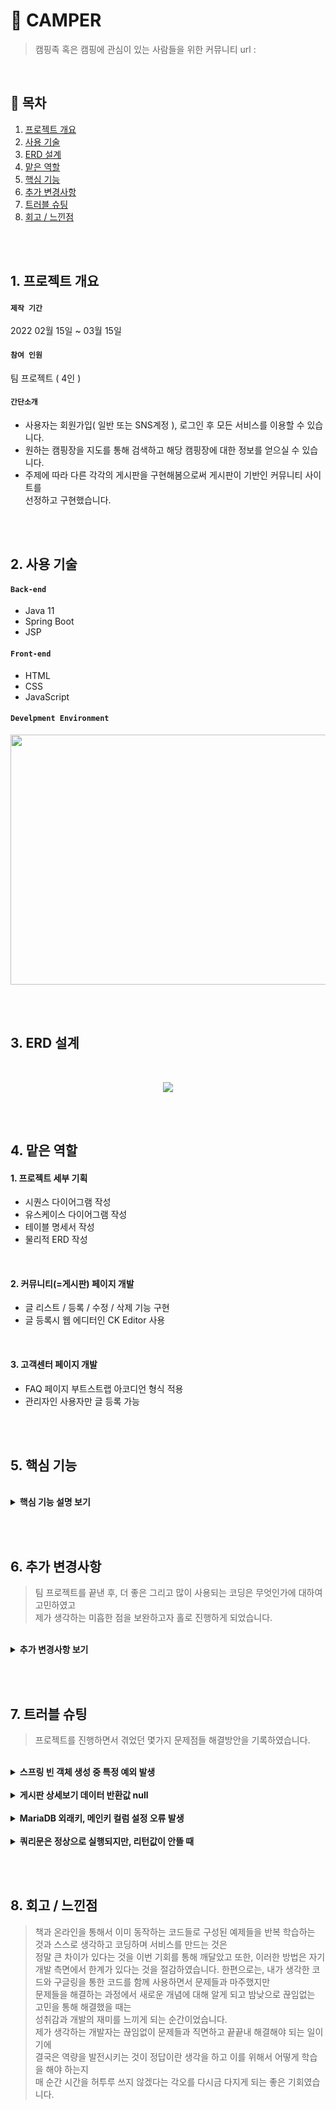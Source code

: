 # :pushpin: CAMPER
> 캠핑족 혹은 캠핑에 관심이 있는 사람들을 위한 커뮤니티
> url : 

</br>

## :bookmark: 목차
1. [프로젝트 개요](#1-프로젝트-)
2. [사용 기술](#2-사용-기술)
3. [ERD 설계](#3-ERD-설계)
4. [맡은 역할](#4-맡은-역할)
5. [핵심 기능](#5-핵심-기능)
6. [추가 변경사항](#6-추가-변경사항)
7. [트러블 슈팅](#7-트러블-슈팅)
8. [회고 / 느낀점](#8-회고--느낀점)

</br></br>

## 1. 프로젝트 개요
#### `제작 기간`
2022 02월 15일 ~ 03월 15일  

#### `참여 인원`
팀 프로젝트 ( 4인 )  

#### `간단소개`
- 사용자는 회원가입( 일반 또는 SNS계정 ), 로그인 후 모든 서비스를 이용할 수 있습니다.
- 원하는 캠핑장을 지도를 통해 검색하고 해당 캠핑장에 대한 정보를 얻으실 수 있습니다.
- 주제에 따라 다른 각각의 게시판을 구현해봄으로써 게시판이 기반인 커뮤니티 사이트를  
선정하고 구현했습니다. 

</br></br>

## 2. 사용 기술
#### `Back-end`
  - Java 11
  - Spring Boot
  - JSP

#### `Front-end`
  - HTML
  - CSS
  - JavaScript
  
#### `Develpment Environment`
<p align="center">
<img src="https://user-images.githubusercontent.com/107043926/173319952-bf310141-537e-4820-88dc-05bb27d17615.png"
     width="1000" height="400">
</p>

</br></br>

## 3. ERD 설계
<br/>
<p align="center">
<img src="https://user-images.githubusercontent.com/107043926/173349847-2f931a2d-9fdb-49c1-907f-73e442e0a997.png">
</p>

</br></br>

## 4. 맡은 역할
#### 1. 프로젝트 세부 기획
  - 시퀀스 다이어그램 작성
  - 유스케이스 다이어그램 작성
  - 테이블 명세서 작성
  - 물리적 ERD 작성

</br>

#### 2. 커뮤니티(=게시판) 페이지 개발
  - 글 리스트 / 등록 / 수정 / 삭제 기능 구현
  - 글 등록시 웹 에디터인 CK Editor 사용

</br>

#### 3. 고객센터 페이지 개발
  - FAQ 페이지 부트스트랩 아코디언 형식 적용
  - 관리자인 사용자만 글 등록 가능

</br></br>

## 5. 핵심 기능
> 

</br>

<details>
<summary><b>핵심 기능 설명 보기</b></summary>
<div markdown="1">
  
<div>
</details>
  
</br></br>


## 6. 추가 변경사항

> 팀 프로젝트를 끝낸 후, 더 좋은 그리고 많이 사용되는 코딩은 무엇인가에 대하여 고민하였고  
> 제가 생각하는 미흡한 점을 보완하고자 홀로 진행하게 되었습니다.

</br>

   <details>
<summary><b>추가 변경사항 보기</b></summary>
<div markdown="1">

### 6-1 커뮤니티 게시판 MyBatis 프레임워크로 변경
  SQL 문이 프로그래밍 소스 코드로부터 완전히 분리되어 아래 3가지 기능이 향상되고  
  실무에 많이 사용되므로 변경이 필수라고 생각했고 추가 진행사항으로 결정하고 실행에 옮겼습니다.
  - 코드의 간결성
  - 유지보수성 향상
  - 이식성 향상
  
  </br>
  
  기존 프로젝트의 디렉터리구조를 Mybatis를 적용해 아래와 같은 디렉터리 구조로 만들었습니다.
  
  </br>
  
  <p align="center">
  <img src="https://user-images.githubusercontent.com/107043926/173869875-78432eca-94d9-4c96-88d4-de3a37f387d8.png">
  </p>
  
  </br>
  
  <p align="center">
  <img src="https://user-images.githubusercontent.com/107043926/174450273-41865fa8-c2b0-43b8-9326-0adb9bc4e9e4.png">
  </p>
    
  </br>
  
  Mybatis 프레임워크를 적용하기 위해서 4개의 파일을 작성하고 Controller를 수정했습니다.
  <details>
  <summary><b>CommMapper.xml 코드 확인</b></summary>
    
  - Mybatis 사용목적 중 하나인 SQL문을 분리하기 위해 작성한다.
<div markdown="1">

```html
<?xml version="1.0" encoding="UTF-8"?>
<!DOCTYPE mapper 
PUBLIC "-//mybatis.org//DTD Mapper 3.0//EN" "http://mybatis.org/dtd/mybatis-3-mapper.dtd">
<mapper namespace="com.camper.community.mapper.CommMapper">

	<!-- 게시판 Mapper.xml -->
	
	<!-- 커뮤니티 캠핑로그 / 캠핑꿀팁 / 캠핑가자 List -->
	<select id="boardList" parameterType="com.camper.community.model.BoardTO" resultType="com.camper.community.model.BoardTO">
		SELECT PSEQ
	    		, TITLE
	            , NICK
	            , TYPE
	            , DATE_FORMAT( WDATE, '%y-%m-%d' ) AS WDATE
	    FROM p_table
	    WHERE TYPE = #{type}
	    ORDER BY PSEQ DESC
	    LIMIT 5 OFFSET #{offset}
	</select>
	
	<!-- 페이징 위한 게시글 count -->
	<select id="boardListCount" parameterType="com.camper.community.model.BoardTO" resultType="int" >
		SELECT COUNT(1)
		FROM p_table
		WHERE TYPE = #{type}
	</select>
	
	
	<!-- 커뮤니티 게시물 보기 -->
	<select id="viewBoard" parameterType="com.camper.community.model.BoardTO" resultType="com.camper.community.model.BoardTO">
		SELECT TITLE
	    		, NICK
	            , DATE_FORMAT( WDATE, '%y-%m-%d' ) AS WDATE
	            , CONTENT
	            , TYPE
	            , PSEQ 
	    FROM p_table 
	    WHERE PSEQ = #{pseq}
	</select>
	    
	    
	<!-- 커뮤니티 게시물 등록 -->
	<insert id="writeBoard" parameterType="com.camper.community.model.BoardTO">
		INSERT INTO p_table 
	    VALUES( 0, #{title}, #{nick}, #{pwd}, #{content}, #{type}, now(), #{heart}, #{preply} )
	</insert>
	
	
	<!--  커뮤니티 게시물 삭제 확인 -->
	<delete id="deleteOkBoard" parameterType="com.camper.community.model.BoardTO">
		DELETE FROM p_table 
	    WHERE PSEQ = #{pseq}
	</delete>
	
	
	<!-- 커뮤니티 게시물 수정 -->
	<select id="modifyBoard" parameterType="com.camper.community.model.BoardTO" resultType="com.camper.community.model.BoardTO">
		SELECT TITLE
				, NICK
				, CONTENT
				, TYPE
				, PSEQ
		FROM p_table 
		WHERE PSEQ = #{pseq}
	</select>
	
	
	<!-- 커뮤니티 게시물 수정 확인 -->
	 <update id="modifyOkBoard" parameterType="com.camper.community.model.BoardTO">
		UPDATE p_table SET TITLE = #{title}, CONTENT = #{content} 
	    WHERE PSEQ = #{pseq}
	</update>   
	    
	    
	<!-- 공지사항 List -->
	<select id="noticeList" parameterType="com.camper.community.model.BoardTO" resultType="com.camper.community.model.BoardTO">
		SELECT NSEQ
	    		, TITLE
	            , NICK
	            , TYPE
	            , DATE_FORMAT( WDATE, '%y-%m-%d' ) AS WDATE 
	    FROM n_board 
	    WHERE TYPE = #{type}
	    ORDER BY NSEQ DESC 
	</select>
	    
	    
	<!-- 공지사항 게시물 보기 -->
	<select id="noticeView" parameterType="com.camper.community.model.BoardTO" resultType="com.camper.community.model.BoardTO">
		SELECT TITLE
	    		, NICK
	            , DATE_FORMAT( WDATE, '%y-%m-%d' ) AS WDATE
	            , CONTENT
	            , TYPE
	            , NSEQ
	    FROM n_board 
	    WHERE NSEQ = #{nseq}
	</select>
	    
	    
	<!-- FAQ List -->
	<select id="faqList" parameterType="com.camper.community.model.BoardTO" resultType="com.camper.community.model.BoardTO">
		SELECT NSEQ
	    		, TITLE
	            , NICK
	            , CONTENT
	            , DATE_FORMAT(WDATE, '%Y-%m-%d' ) AS WDATE
	    FROM n_board 
	    WHERE TYPE = #{type}
	    ORDER BY NSEQ DESC  
	</select>
	
</mapper>
```

</div>
</details>
    
</br>
  
<details>
<summary><b>CommMapper.java 코드 확인</b></summary>
    
- CommMapper.xml 파일에 기재된 SQL문을 호출하기 위한 인터페이스(Interface)이다.
- 메서드명은 CommMapper.xml의 namespace ID와 맞춰야 한다.
<div markdown="1">

~~~java
package com.camper.community.mapper;

import java.util.List;

import org.apache.ibatis.annotations.Mapper;

import com.camper.community.model.BoardTO;


@Mapper
public interface CommMapper {
	
	// 커뮤니티 메인페이지 3개 List
	public List<BoardTO> boardList( BoardTO to );
	
	// 페이징 위한 게시글 count
	public int boardListCount( BoardTO to );

	// 커뮤니티 게시글 보기
	public BoardTO viewBoard( BoardTO to );
	
	// 커뮤니티 게시글 등록
	public int writeBoard( BoardTO to );
	
	// 커뮤니티 게시글 삭제
	// public BoardTO deleteBoard( BOardTO to );

	// 커뮤니티 게시글 삭제 확인
	public int deleteOkBoard( BoardTO to );
	
	// 커뮤니티 게시글 수정
	public BoardTO modifyBoard( BoardTO to );
	
	// 커뮤니티 게시글 수정 확인
	public int modifyOkBoard( BoardTO to );
	
	// 공지사항 게시글 List
	public List<BoardTO> noticeList( BoardTO to );
	
	// 공지사항 게시글 보기
	public BoardTO noticeView( BoardTO to );
	
	// FAQ 게시글 List
	public List<BoardTO> faqList( BoardTO to);
}

~~~

</div>
</details>
  
</br>
   
<details>
<summary><b>CommService.java 코드 확인</b></summary>
    
- 해당 Service에서 수행하는 기능들을 먼저 정의한 것이다.
- Controller는 화면에서 넘어오는 매개변수들을 이용해 Service객체들을 호출한다.
<div markdown="1">

~~~java
package com.camper.community.service;

import java.util.List;

import com.camper.community.model.BoardTO;
import com.camper.model.NboardTO;

public interface CommService {

	// 커뮤니티 메인페이지 3개 List
	public List<BoardTO> boardList( BoardTO to ) throws Exception;
		
	// 페이징 위한 게시글 count
	public int boardListCount( BoardTO to ) throws Exception;
		
	// 커뮤니티 게시글 보기
	public BoardTO viewBoard( BoardTO to ) throws Exception;
		
	// 커뮤니티 게시글 등록
	public int writeBoard( BoardTO to ) throws Exception;
		
	/*
	// 커뮤니티 게시글 삭제
	public BoardTO deleteBoard( BoardTO to ) throws Exception;
	*/
		
	// 커뮤니티 게시글 삭제 확인
	public int deleteOkBoard( BoardTO to ) throws Exception;
		
	// 커뮤니티 게시글 수정
	public BoardTO modifyBoard( BoardTO to ) throws Exception;
		
	// 커뮤니티 게시글 수정 확인
	public int modifyOkBoard( BoardTO to ) throws Exception;
		
	// 공지사항 게시글 List
	public List<BoardTO> noticeList( BoardTO to ) throws Exception;
		
	// 공지사항 게시글 보기
	public BoardTO noticeView( BoardTO to ) throws Exception;
		
	// FAQ 게시글 List
	public List<BoardTO> faqList( BoardTO to ) throws Exception;
}

~~~

</div>
</details>
    
</br>

<details>
<summary><b>CommServiceImpl 코드 확인</b></summary>
    
- CommService.java를 부모로 상속받아 구현하게 된다.
- CommServiceImpl.java는 비즈니스 로직 즉, 기능을 구현하는 구현부를 수행하는 역할을 맡는다.
<div markdown="1">

~~~java
package com.camper.community.service.impl;

import java.util.List;

import org.springframework.beans.factory.annotation.Autowired;
import org.springframework.stereotype.Service;

import com.camper.community.mapper.CommMapper;
import com.camper.community.model.BoardTO;
import com.camper.community.service.CommService;

import lombok.extern.slf4j.Slf4j;

@Slf4j
@Service
public class CommServiceImpl implements CommService {

	@Autowired
	CommMapper commMapper;
	
	// 커뮤니티 게시글 List
	@Override
	public List<BoardTO> boardList(BoardTO to) throws Exception {
		
		List<BoardTO> list = null;
		
		try {
			list = commMapper.boardList( to );
		} catch (Exception e) {
			log.error( "[게시판 리스트 조회 에러]" + e.getMessage() );
		}
		
		return list;
	}
	
	// 페이징 위한 게시글 count
	public int boardListCount( BoardTO to ) throws Exception {
		// 게시판 카운트
		return commMapper.boardListCount( to );
		
	}
	
	// 게시판 게시글 상세보기
	@Override
	public BoardTO viewBoard(BoardTO to) throws Exception {
		
		BoardTO board = null;
		
		try {
			board = commMapper.viewBoard( to );
		} catch (Exception e) {
			log.error( "[게시글 상세 보기 에러]" + e.getMessage() );
		}
		
		return board;
	}
	
	// 게시판 게시글 등록
	@Override
	public int writeBoard(BoardTO to) throws Exception {
		
		int flag = 1;
		
		try {
			if( commMapper.writeBoard( to ) == 1 ) {
				flag = 0;
			}
		} catch (Exception e) {
			log.error( "[게시판 게시글 등록 에러]" + e.getMessage() );
		}
		return flag;
	}
	
	/*
	// 게시판 게시글 삭제
	@Override
	public BoardTO deleteBoard(BoardTO to) throws Exception {
		BoardTO board = null;
		
		try {
			board = commMapper.deleteBoard( to );
		} catch (Exception e) {
			log.error( "[게시판 게시글 삭제 에러]" + e.getMessage() );
		}
		
		return board;
		
	}
	*/
	
	// 게시판 게시글 삭제 확인
	@Override
	public int deleteOkBoard(BoardTO to) throws Exception {
		
		int flag = 1;
		
		try {
			if( commMapper.deleteOkBoard( to ) == 1 ) {
				// 정상
				flag = 0;
			}
		} catch (Exception e) {
			log.error( "[게시판 게시글 삭제 확인 에러]" + e.getMessage() );
		}
		return flag;
	}
	
	// 게시판 게시글 수정
	@Override
	public BoardTO modifyBoard(BoardTO to) throws Exception {
		
		BoardTO board2 = null;
		
		try {
			board2 = commMapper.modifyBoard( to );
		} catch (Exception e) {
			log.error( "[게시판 게시글 수정 에러]" + e.getMessage() );
		}
		
		return board2;
		
	}
	
	// 게시판 게시글 수정 확인
	@Override
	public int modifyOkBoard(BoardTO to) throws Exception {
		
		int flag = 1;
		
		try {
			if( commMapper.modifyOkBoard( to ) == 1 ) {
				// 정상
				flag = 0;
			}
		} catch (Exception e) {
			log.error( "[게시판 게시글 수정 확인 에러]" + e.getMessage() );
		}
		
		return flag;
	}

	// 공지사항 List
	@Override
	public List<BoardTO> noticeList(BoardTO to) throws Exception {
		
		List<BoardTO> list = null;
		
		try {
			list = commMapper.noticeList( to );
		} catch (Exception e) {
			log.error( "[공지사항 리스트 에러]" + e.getMessage() );
		}
		
		return list;
	}

	// 공지사항 글보기
	@Override
	public BoardTO noticeView(BoardTO to) throws Exception {
		
		BoardTO board3 = null;
		
		try {
			board3 = commMapper.noticeView( to );
		} catch (Exception e) {
			log.error( "[공지사항 글보기 에러]" + e.getMessage() );
		}
		return board3;
	}

	// FAQ List
	@Override
	public List<BoardTO> faqList(BoardTO to) throws Exception {
		
		List<BoardTO> list = null;
		
		try {
			list = commMapper.faqList( to );
		} catch (Exception e) {
			log.error( "[문의응답 리스트 에러]" + e.getMessage() );
		}
		
		return list;
	}
}
	
~~~

</div>
</details>
    
</br>
    
<details>
<summary><b>CommController.java 코드 확인</b></summary>
<div markdown="1">

~~~java

package com.camper.community.controller;

import java.io.File;
import java.io.FileOutputStream;
import java.io.IOException;
import java.io.OutputStream;
import java.io.PrintWriter;
import java.net.http.HttpRequest;
import java.util.ArrayList;
import java.util.List;
import java.util.UUID;

import javax.servlet.http.HttpServletRequest;
import javax.servlet.http.HttpServletResponse;
import javax.servlet.http.HttpSession;

import org.apache.commons.lang3.StringUtils;
import org.springframework.beans.factory.annotation.Autowired;
import org.springframework.web.bind.annotation.PostMapping;
import org.springframework.web.bind.annotation.RequestMapping;
import org.springframework.web.bind.annotation.RequestMethod;
import org.springframework.web.bind.annotation.RequestParam;
import org.springframework.web.bind.annotation.ResponseBody;
import org.springframework.web.bind.annotation.RestController;
import org.springframework.web.multipart.MultipartFile;
import org.springframework.web.servlet.ModelAndView;

import com.camper.community.model.BoardTO;
import com.camper.community.model.PagingVO;
import com.camper.community.service.CommService;
import com.camper.model.NboardTO;
import com.camper.model.ReplyTO;
import com.camper.service.ReplyService;
import com.google.gson.JsonObject;

// 캠핑톡톡 Controller
@RestController
public class CommController {
	
	@Autowired
	CommService commService;
	
	@Autowired
	ReplyService replyService;
	

	// 캠핑톡톡 메인 ( main )
	@RequestMapping("/community/main.do")
	public ModelAndView boardMain(BoardTO to) throws Exception {
		
		
		// 현재 페이지 번호
		if(StringUtils.isEmpty(String.valueOf( to.getCpage()))) {
			to.setCpage(1);
		}
		
		// 캠핑로그 List 부분
		to.setType("l");
		List<BoardTO> boardLists5 = commService.boardList( to );
		
		// 캠핑꿀팁 List 부분
		to.setType("t");
		List<BoardTO> boardLists6 = commService.boardList( to );
		
		// 캠핑가자 List 부분
		to.setType("g");
		List<BoardTO> boardLists7 = commService.boardList( to );
		
		ModelAndView modelAndView = new ModelAndView();
		modelAndView.addObject( "boardLists5", boardLists5 );
		modelAndView.addObject( "boardLists6", boardLists6 );
		modelAndView.addObject( "boardLists7", boardLists7 );
		
		modelAndView.setViewName("community/board_main");
		return modelAndView;
	}
	
	// 캠핑로그 리스트 ( list1 )
	@RequestMapping("/community/camplog.do")
	public ModelAndView boardCamplog(BoardTO to) throws Exception {
		
		// 페이징 정보 설정
		if(to.getCpage() == 0) {
			to.setCpage(1);
		}
		to.setOffset((to.getCpage() - 1) * 5);
		
		// 게시판 조회
		to.setType("l");
		int totalCount = commService.boardListCount( to );
		
		List<BoardTO> boardLists = commService.boardList(to);
		
		ModelAndView modelAndView = new ModelAndView();
		modelAndView.addObject( "boardLists", boardLists );
		modelAndView.addObject( "paging", new PagingVO( to.getCpage(), totalCount ) ); 
		
		modelAndView.setViewName("community/board_list1");
		return modelAndView;
	}

	// 캠핑꿀팁 리스트 ( list2 )
	@RequestMapping("/community/camptip.do")
	public ModelAndView boardCamptip(BoardTO to) throws Exception {
		
		// 페이징 정보 설정
		if(to.getCpage() == 0) {
			to.setCpage(1);
		}
		to.setOffset((to.getCpage() - 1) * 5);
		
		// 게시판 조회
		to.setType("t");
		int totalCount = commService.boardListCount( to );
		
		List<BoardTO> boardLists2 = commService.boardList(to);
		
		ModelAndView modelAndView = new ModelAndView();
		modelAndView.addObject( "boardLists2", boardLists2 );
		modelAndView.addObject( "paging", new PagingVO( to.getCpage(), totalCount ) ); 
		
		modelAndView.setViewName("community/board_list2");
		return modelAndView;
	}

	// 캠핑가자 리스트 ( list3 )
	@RequestMapping("/community/campgo.do")
	public ModelAndView boardCampgo(BoardTO to) throws Exception {
		
		// 페이징 정보 설정
		if(to.getCpage() == 0) {
			to.setCpage(1);
		}
		to.setOffset((to.getCpage() - 1) * 5);
				
		// 게시판 조회
		to.setType("g");
		int totalCount = commService.boardListCount( to );
				
		List<BoardTO> boardLists3 = commService.boardList(to);
		
		ModelAndView modelAndView = new ModelAndView();
		modelAndView.addObject( "boardLists3", boardLists3 );
		modelAndView.addObject( "paging", new PagingVO( to.getCpage(), totalCount ) ); 
		
		modelAndView.setViewName("community/board_list3");
		return modelAndView;
	}

	// 캠핑로그 글쓰기 ( write )
	@RequestMapping("/community/write.do")
	public ModelAndView boardWrite(BoardTO to) {
		
		ModelAndView modelAndView = new ModelAndView();
		modelAndView.setViewName("community/board_write");
		
		return modelAndView;
	}
	
	// 캠핑꿀팁 글쓰기 ( write2 )
	@RequestMapping("/community/write2.do")
	public ModelAndView boardWrite2(BoardTO to) {
		
		ModelAndView modelAndView = new ModelAndView();
		modelAndView.setViewName("community/board_write2");
		
		return modelAndView;
	}
	
	// 캠핑가자 글쓰기 ( write3 )
	@RequestMapping("/community/write3.do")
	public ModelAndView boardWrite3(BoardTO to) {
		
		ModelAndView modelAndView = new ModelAndView();
		modelAndView.setViewName("community/board_write3");
		
		return modelAndView;
	}
	
	// 캠핑로그 글쓰기 ( writeOK )
	@RequestMapping("/community/writeOk.do")
	public ModelAndView boardWriteOk(HttpServletRequest request, HttpServletResponse response) throws Exception {
			
		BoardTO to = new BoardTO();
		
		to.setTitle( request.getParameter( "title" ) );
		to.setContent( request.getParameter( "content" ) );
		to.setPwd( request.getParameter( "pwd" ) );
		
		// 로그인 세션에서 조회
		to.setNick( request.getSession().getAttribute("nick").toString() );
		// to.setType( request.getParameter( "type" ) );
		// 타입 지정
		to.setType( "l" );
		
		int flag = commService.writeBoard( to );
			
		ModelAndView modelAndView = new ModelAndView();
		modelAndView.addObject( "flag", flag );
		
		modelAndView.setViewName("community/board_write_ok");
		return modelAndView;
	}
	
	// 캠핑꿀팁 글쓰기 ( writeOK2 )
	@RequestMapping("/community/writeOk2.do")
	public ModelAndView boardWriteOk2(HttpServletRequest request, HttpServletResponse response) throws Exception {
			
		BoardTO to = new BoardTO();
		
		to.setTitle( request.getParameter( "title" ) );
		to.setContent( request.getParameter( "content" ) );
		to.setPwd( request.getParameter( "pwd" ) );
		
		// 로그인 세션에서 조회
		to.setNick( request.getSession().getAttribute("nick").toString() );
		// to.setType( request.getParameter( "type" ) );
		// 타입 지정
		to.setType( "t" );
		
		int flag = commService.writeBoard( to );
			
		ModelAndView modelAndView = new ModelAndView();
		modelAndView.setViewName("community/board_write_ok2");
		modelAndView.addObject( "flag", flag );
			
		return modelAndView;
	}
	
	// 캠핑가자 글쓰기 ( writeOK3 )
	@RequestMapping("/community/writeOk3.do")
	public ModelAndView boardWriteOk3(HttpServletRequest request, HttpServletResponse response) throws Exception {
			
		BoardTO to = new BoardTO();
		
		to.setTitle( request.getParameter( "title" ) );
		to.setContent( request.getParameter( "content" ) );
		to.setPwd( request.getParameter( "pwd" ) );
		
		// 로그인 세션에서 조회
		to.setNick( request.getSession().getAttribute("nick").toString() );
		// 타입 지정
		to.setType( "g" );
		
		int flag = commService.writeBoard( to );
			
		ModelAndView modelAndView = new ModelAndView();
		modelAndView.setViewName("community/board_write_ok3");
		modelAndView.addObject( "flag", flag );
			
		return modelAndView;
	}

	// 캠핑톡톡 글보기  ( view )
	@RequestMapping("/community/view.do")
	public ModelAndView boardView(HttpServletRequest request) throws Exception {
		
		BoardTO to = new BoardTO();
		
		to.setPseq( Integer.parseInt(request.getParameter( "pseq" )) );
		to.setType( request.getParameter( "type" ) );
		
		// Param값과 상세 리턴값 구별
		BoardTO board = commService.viewBoard( to );
		
		// 모댓글 카운트
		ReplyTO reply = new ReplyTO();
		reply.setBno(to.getPseq());
		int totalCount = replyService.selectReplyCount(reply);
		
		ModelAndView modelAndView = new ModelAndView();
		modelAndView.addObject( "board", board );
		modelAndView.addObject( "totalCount", totalCount );
		
		modelAndView.setViewName("community/board_view");
		return modelAndView;
	}
	
	// 캠핑톡톡 글수정 ( modify )
	@RequestMapping("/community/modify.do")
	public ModelAndView boardModify(HttpServletRequest request) throws Exception {
		
		BoardTO to = new BoardTO();
		
		to.setPseq( Integer.parseInt(request.getParameter( "pseq" )) );
		to.setType( request.getParameter( "type" ) );
		
		// Param값과 상세 리턴값 구별
		BoardTO board2 = commService.modifyBoard( to );
		
		ModelAndView modelAndView = new ModelAndView();
		modelAndView.addObject( "board2", board2 );
		
		modelAndView.setViewName("community/board_modify");
		return modelAndView;
	}
	
	// 캠핑톡톡 글수정( modifyOk )
	@RequestMapping("/community/modifyOk.do")
	public ModelAndView boardModifyOk(HttpServletRequest request) throws Exception {
		
		BoardTO to = new BoardTO();
		
		to.setPseq( Integer.parseInt(request.getParameter( "pseq" )) );
		to.setNick( request.getSession().getAttribute("nick").toString() );
		to.setTitle( request.getParameter( "title" ) );
		to.setType( request.getParameter( "type" ) );
		to.setContent( request.getParameter( "content" ) );
		
		int flag = commService.modifyOkBoard( to );
		
		ModelAndView modelAndView = new ModelAndView();
		modelAndView.addObject( "flag", flag );
		modelAndView.addObject( "pseq", to.getPseq() );
		
		modelAndView.setViewName("community/board_modify_ok");
		return modelAndView;
	}
	
	/*
	// 캠핑톡톡 글삭제 ( delete )
	@RequestMapping("/community/delete.do")
	public ModelAndView boardDelete(HttpServletRequest request) throws Exception {
		
		BoardTO to = new BoardTO();
		
		to.setPseq( Integer.parseInt(request.getParameter( "pseq" )) );
		to.setType( request.getParameter( "type" ) );
		
		BoardTO board2 = commService.deleteBoard( to );
		
		ModelAndView modelAndView = new ModelAndView();
		modelAndView.addObject( "board2", board2 );
		
		modelAndView.setViewName("community/board_delete");
		return modelAndView;
	}
	*/
	
	// 캠핑톡톡 글삭제 ( deleteOk )
	@RequestMapping("/community/deleteOk.do")
	public ModelAndView boardDeleteOk(HttpServletRequest request) throws Exception {
		
		BoardTO to = new BoardTO();
		
		to.setPseq( Integer.parseInt(request.getParameter( "pseq" )) );
		to.setPwd( request.getParameter( "pwd" ) );
		
		int flag = commService.deleteOkBoard( to );
		
		ModelAndView modelAndView = new ModelAndView();
		modelAndView.addObject( "flag", flag );
		modelAndView.addObject( "boardType", request.getParameter( "boardType" ) );
		
		modelAndView.setViewName("community/board_delete_ok");
		return modelAndView;
	}

	// 자주 묻는 질문 ( FAQ )
	@RequestMapping("/ask/faq.do")
	public ModelAndView boardFaq( BoardTO to ) throws Exception {
		
		to.setType( "f" );
		List<BoardTO> boardLists = commService.faqList( to );
		
		ModelAndView modelAndView = new ModelAndView();
		modelAndView.addObject( "boardLists", boardLists );
		
		modelAndView.setViewName("community/board_faq");
		return modelAndView;
	}

	// 공지사항 List
	@RequestMapping("/ask/notice.do")
	public ModelAndView boardNotice(BoardTO to) throws Exception {
		
		// 페이징 정보 설정
		if(to.getCpage() == 0) {
			to.setCpage(1);
		}
		to.setOffset((to.getCpage() - 1) * 5);
				
		// 게시판 조회
		to.setType("n");
		int totalCount = commService.boardListCount( to );
				
		List<BoardTO> boardLists4 = commService.noticeList(to);
		
		ModelAndView modelAndView = new ModelAndView();
		modelAndView.addObject( "boardLists4", boardLists4 );
		modelAndView.addObject( "paging", new PagingVO( to.getCpage(), totalCount ) );

		modelAndView.setViewName("community/board_notice");
		return modelAndView;
	}
	
	// 공지사항 글보기  ( view2 )
	@RequestMapping("/community/view2.do")
	public ModelAndView boardView2(HttpServletRequest request) throws Exception {
			
		BoardTO to = new BoardTO();
		
		to.setNseq( request.getParameter( "nseq" ) );
		to.setType( request.getParameter( "type" ) );
			
		BoardTO board3 = commService.noticeView( to );
			
		ModelAndView modelAndView = new ModelAndView();
		modelAndView.addObject( "board3", board3 );
		
		modelAndView.setViewName("community/board_view2");
		return modelAndView;
	}
	
	//------------------------------- ck에디터
	// 파일업로드
	@PostMapping("/admin/resources/ckUpload")
	public void postCKEditorImgUpload(HttpServletRequest req, HttpServletResponse res, @RequestParam MultipartFile upload) throws Exception {
		 
		String uploadPath = req.getSession().getServletContext().getRealPath("/").concat("resources");
		System.out.println("uploadPath  : "+uploadPath);
		
		// 랜덤 문자 생성
		UUID uid = UUID.randomUUID();
		 
		OutputStream out = null;
		PrintWriter printWriter = null;
		   
		// 인코딩
		res.setCharacterEncoding("utf-8");
		res.setContentType("application/json");
		 
		try {
			
			// 파일 이름 가져오기
			String fileName =  upload.getOriginalFilename(); 
			byte[] bytes = upload.getBytes();
		  
			// 업로드 경로
			String ckUploadPath = uploadPath + File.separator + "ckUpload" + File.separator + uid + "_" +fileName;
		  
			out = new FileOutputStream(new File(ckUploadPath));
			out.write(bytes);
			out.flush(); // out에 저장된 데이터를 전송하고 초기화
		  
			//String callback = req.getParameter("CKEditorFuncNum");
			printWriter = res.getWriter();
			String fileUrl = "/resources/ckUpload/" + uid + "_" +fileName; // 작성화면
		  
			// 업로드시 메시지 출력
			JsonObject json = new JsonObject();
			json.addProperty("uploaded", 1);
			json.addProperty("fileName", fileName);
			json.addProperty("url", fileUrl);
			printWriter.println(json);
		  
			printWriter.flush();
			
			System.out.println("test url : "+req.getSession().getServletContext().getRealPath("resouces/ckUpload"));
			System.out.println("url : "+fileUrl);
			System.out.println("ckUploadPath : "+ckUploadPath);
			
		} catch (IOException e) { e.printStackTrace();
		} finally {
		  try {
		   if(out != null) { out.close(); }
		   if(printWriter != null) { printWriter.close(); }
		  } catch(IOException e) { e.printStackTrace(); }
		 }
		 return; 
	}
	
	
	// ------------------------------ 댓글관련
	
	// 모댓글 작성
	@ResponseBody
	@RequestMapping(value = "/community/camp_write_reply.do", method = { RequestMethod.POST })
	public ReplyTO write_reply(@RequestParam int bno, @RequestParam String content, HttpSession session) throws Exception {
		
		ReplyTO to = new ReplyTO();
		// 게시물 번호 세팅
		to.setBno(bno);
		
		// 댓글 내용 세팅
		to.setContent(content);

		// 댓글작성자 nick을 writer로 세팅
		to.setNick((String) session.getAttribute("nick"));
		
		//	값이 잘 넘어오는지 확인
		/*
		  System.out.println("controller bno: " + to.getBno());
		  System.out.println("controller content: " + to.getContent());
		  System.out.println("controller writer: " + to.getWriter());
		 */
		
		// +1된 댓글 갯수를 담아오기 위함
		ReplyTO result = replyService.writeReply(to);
		
		// 모댓글 카운트
		int totalCount = replyService.selectReplyCount(to);
		result.setTotalCount(totalCount);
		
		return result;
	}

	// 답글작성
	@ResponseBody
	@RequestMapping(value = "/community/camp_write_rereply.do", method = { RequestMethod.POST })
	public ReplyTO write_rereply(@RequestParam int bno, @RequestParam int rno, @RequestParam String content, HttpSession session) throws Exception {
		
		ReplyTO to = new ReplyTO();
		// 게시물 번호 세팅
		to.setBno(bno);
		
		// 댓글번호
		to.setRno(rno);
		
		// 댓글 내용 세팅
		to.setContent(content);

		// 댓글작성자 nick을 writer로 세팅
		to.setNick((String) session.getAttribute("nick"));
		
		// 답글 작성
		replyService.writeRereply(to);
		
		// 모댓글 카운트
		ReplyTO result = new ReplyTO();
		int totalCount = replyService.selectReplyCount(to);
		result.setTotalCount(totalCount);
		
		return result;
	}
		
	// 댓글 리스트
	@ResponseBody
	@RequestMapping(value = "/community/camp_replyList.do", method = { RequestMethod.GET })
	public List<ReplyTO> replyList(@RequestParam int bno, HttpSession session) throws Exception {
		
		ReplyTO to = new ReplyTO();
		// 게시물 번호 세팅
		to.setBno(bno);

		// 댓글 리스트 조회
		List<ReplyTO> result = replyService.replyList(to);
		
		return result;
	}
	
	// 모댓글 삭제
	@ResponseBody
	@RequestMapping(value = "/community/camp_delete_reply.do", method = { RequestMethod.POST })
	public ReplyTO delete_reply(@RequestParam int bno, @RequestParam int rno,HttpSession session) throws Exception {
		
		ReplyTO to = new ReplyTO();
		// 게시물 번호 세팅
		to.setBno(bno);
		
		// 댓글 번호 셋팅
		to.setRno(rno);

		// 모댓글 삭제
		replyService.deleteReply(to);
		
		// 모댓글 카운트
		ReplyTO result = new ReplyTO();
		int totalCount = replyService.selectReplyCount(to);
		result.setTotalCount(totalCount);
		
		return result;
	}
	
	// 답글 삭제
	@ResponseBody
	@RequestMapping(value = "/community/camp_delete_rereply.do", method = { RequestMethod.POST })
	public ReplyTO delete_rereply(@RequestParam int bno, @RequestParam int rno, HttpSession session) throws Exception {
		
		ReplyTO to = new ReplyTO();
		// 게시물 번호 세팅
		to.setBno(bno);
				
		// 댓글 번호 셋팅
		to.setRno(rno);
		
		// 답글 삭제
		replyService.deleteRereply(to);
		
		// 댓글 카운트
		ReplyTO result = new ReplyTO();
		int totalCount = replyService.selectReplyCount(to);
		result.setTotalCount(totalCount);
		
		return result;
	}
}	
	
~~~

</div>
</details>
    
</br>
  
### 6-2 JSTL의 사용
  팀 프로젝트를 진행하면서 수업내용을 참고하여 HTML 코드 내에 Java 코드인 스크립틀릿을 사용하였지만  
  현재는 가독성이 떨어지고 View와 비즈니스 로직의 분리  JSTL을 많이 사용하므로 추세에 맞게   
  JSTL로 변경하는 작업을 진행하였습니다.
    
<details>
<summary><b>JSTL 적용 EX 1) </b></summary>

- 게시판 List 화면 출력을 위한 JSTL 사용
- 목록을 가진 List를 출력하기 위해 반복문인 <c:forEach>  
var=변수명 , items=List객체명 , varStatus=반복상태를알수있는 변수를 사용
- EL을 사용하여 리턴값 표현
<div markdown="1">

```html
<c:forEach var="board" items="${boardLists}" varStatus="status">
   <article>
	<div>
	   <a href="/community/view.do?cpage=${board.cpage}&pseq=${board.pseq}&type=${board.type}">${board.title}</a>
	</div>
	   <ul class="list-inline">
		<li class="list-inline-item">by <a href="" data-toggle="modal" data-target="#userprofile" onclick="userProfile('${board.nick}')">${board.nick}</a></li>
		<li class="list-inline-item">${board.wdate}</li>
	   </ul>
     </article>
  </c:forEach>
    
```

</div>
</details>
  
</br>
    
<details>
<summary><b>JSTL 적용 EX 2) </b></summary>

- 글쓰기 버튼 part에 JSTL 사용
- <c:choose> , <c:when> , <C:otherwise>를 사용하여 조건문 형태로 사용한다. 
- session 객체의 nick 값이 비어있는(= 로그인 X ) 상태에선 글쓰기 버튼을 누르면  
로그인을 하라는 알람창이 뜬다.
- 로그인된 상태라면, 글쓰기 버튼을 누르면 글쓰기창이 띄워지게 된다.
<div markdown="1">

```html
<!--  버튼 Part -->
<c:choose>
	<c:when test="${empty sessionScope.nick}">
		<input type="button" value="글쓰기" class="btn btn-transparent" style="float: right;" onclick="javascript:alert('로그인을 하셔야합니다.')" >
	</c:when>
	<c:otherwise>
		<input type="button" value="글쓰기" class="btn btn-transparent" style="float: right;" onclick="location.href='/community/write.do'" >
	</c:otherwise>
</c:choose>
	
```
	
</div>
</details>
  
</br>
    
<details>
<summary><b>JSTL 적용 EX 3) </b></summary>

- 게시글 상세보기 페이지 수정 / 삭제 버튼 JSTL 사용
- <c:if> 내 test속성이 참값이면 실행된다.
- Session 객체의 nick 값과 리턴 nick 값이 같으면 즉 자신이 쓴 글 상세보기 페이지안에서는  
수정/삭제 버튼이 생긴다.
<div markdown="1">

```html
<div style="float: right;">
	<c:if test="${board.nick eq sessionScope.nick }">
		<input type="button" value="수정" class="btn btn-transparent" onclick="location.href='/community/modify.do?pseq=${board.pseq}&type=${board.type}'" />
		<input type="button" value="삭제" id="dbtn" class="btn btn-transparent" onclick="location.href='/community/delete.do?pseq=${board.pseq}&type=${board.type}'" />
	</c:if>
</div>	
```

</div>
</details>

<div>
</details>
  
</br></br>

## 7. 트러블 슈팅
> 프로젝트를 진행하면서 겪었던 몇가지 문제점들 해결방안을 기록하였습니다.

</br>

<details>
<summary><b>스프링 빈 객체 생성 중 특정 예외 발생 </b></summary>
<div markdown="1">
  
- 스프링 실행 중 아래 에러 메시지 발생  
`org.springframework.beans.factory.UnsatisfiedDependencyException: Error creating bean with name ~`
  
- 해결    
해결방안으로는 보통 2가지를 확인해야 한다.
	- 어노테이션을 확인
	- Mapper.xml 쿼리문에 문제가 없는지 확인  
	
저의 경우에는 단순히 mapper.xml 안의 쿼리문 오타였기 때문에 수정해서 문제를 해결하였습니다.
  
</div>
</details>
    
</br>
    
<details>
<summary><b>게시판 상세보기 데이터 반환값 null </b></summary>
<div markdown="1">
    
  
  - 해결  
    - pseq 파라미터값 부분 브레이킹 포인트 만든 후, 디버그 모드로 실행하고  
      데이터 값이 잘 나오는지 확인  
      => 리턴값이 다 Null로 나온다.  
  
    - 왜 리턴값이 Null인지 확인하기 위해서, DBMS 툴(하이디SQL)을 통해서 쿼리문을 확인
      => 정상 작동 확인  
  
    - CommServiceImpl.java에서 비즈니스 로직이 리턴을 해주는지 확인  
      => 파라미터값을 리턴하고 있는 로직을 수정해서 문제를 해결하였습니다.
  
</div>
</details>

</br>
    
<details>
<summary><b>MariaDB 외래키, 메인키 컬럼 설정 오류 발생</b></summary>
<div markdown="1">
  
- 에러 메시지 발생  
`errno: 150 "Foreign Key constraint incorrectly formed`
  
- 해결  
이 에러메세지를 본다면 몇가지를 확인해야한다.
	- 데이터의 타입이 같은지?  
	=> Main키가 INT면 외래키도 INT이여야 한다.
	
	- 메인키와 외래키 모두 NOT NULL 체크되어있는지 확인한다.
	
	- 참조하는 키(Reference Key)가 메인키 혹은 유니크 키인지 확인한다.
  
</div>
</details>

</br>
    
<details>
<summary><b>쿼리문은 정상으로 실행되지만, 리턴값이 안뜰 때</b></summary>
<div markdown="1">
  
	
- 해결  
	- Mybatis에서 select된 데이터를 반환할 그릇을 정해주는 것이다.
	- parameterType은 생략이 가능하나 resultType은 꼭 지정해주어야 한다.
  
</div>
</details>

</br></br>

## 8. 회고 / 느낀점
    
> 책과 온라인을 통해서 이미 동작하는 코드들로 구성된 예제들을 반복 학습하는 것과 스스로 생각하고 코딩하며 서비스를 만드는 것은  
> 정말 큰 차이가 있다는 것을 이번 기회를 통해 깨달았고 또한, 이러한 방법은 자기 개발 측면에서 한계가 있다는 것을 절감하였습니다.
> 한편으로는, 내가 생각한 코드와 구글링을 통한 코드를 함께 사용하면서 문제들과 마주했지만  
> 문제들을 해결하는 과정에서 새로운 개념에 대해 알게 되고 밤낮으로 끊임없는 고민을 통해 해결했을 때는  
> 성취감과 개발의 재미를 느끼게 되는 순간이었습니다.    
> 제가 생각하는 개발자는 끊임없이 문제들과 직면하고 끝끝내 해결해야 되는 일이기에  
> 결국은 역량을 발전시키는 것이 정답이란 생각을 하고 이를 위해서 어떻게 학습을 해야 하는지  
> 매 순간 시간을 허투루 쓰지 않겠다는 각오를 다시금 다지게 되는 좋은 기회였습니다.
    
</br></br>
